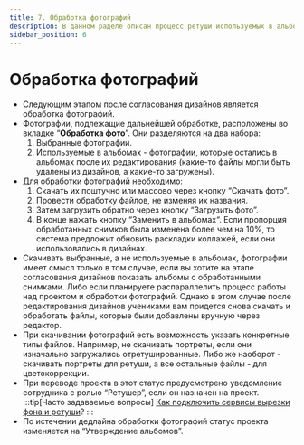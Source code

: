 ```yaml
---
title: 7. Обработка фотографий
description: В данном раделе описан процесс ретуши используемых в альбомах фотографий
sidebar_position: 6
---
```


# Обработка фотографий
* Следующим этапом после согласования дизайнов является обработка фотографий.
* Фотографии, подлежащие дальнейшей обработке, расположены во вкладке “__Обработка фото__”. Они разделяются на два набора:
    1. Выбранные фотографии.
    2. Используемые в альбомах - фотографии, которые остались в альбомах после их редактирования (какие-то файлы могли быть удалены из дизайнов, а какие-то загружены).
* Для обработки фотографий необходимо:
    1. Скачать их поштучно или массово через кнопку “Скачать фото”.
    2. Провести обработку файлов, не изменяя их названия.
    3. Затем загрузить обратно через кнопку “Загрузить фото”.
    4. В конце нажать кнопку “Заменить в альбомах“. Если пропорция обработанных снимков была изменена более чем на 10%, то система предложит обновить раскладки коллажей, если они использовались в дизайнах.
* Скачивать выбранные, а не используемые в альбомах, фотографии имеет смысл только в том случае, если вы хотите на этапе согласования дизайнов показать альбомы с обработанными снимками. Либо если планируете распараллелить процесс работы над проектом и обработки фотографий. Однако в этом случае после редактирования дизайнов учениками вам придется снова скачать и обработать файлы, которые были добавлены вручную через редактор.
* При скачивании фотографий есть возможность указать конкретные типы файлов. Например, не скачивать портреты, если они изначально загружались отретушированные. Либо же наоборот - скачивать портреты для ретуши, а все остальные файлы - для цветокоррекции.
* При переводе проекта в этот статус предусмотрено уведомление сотрудника с ролью “Ретушер”, если он назначен на проект. 
:::tip[Часто задаваемые вопросы]
[Как подключить сервисы вырезки фона и ретуши](/faq/integrations)?
:::
* По истечении дедлайна обработки фотографий статус проекта изменяется на “Утверждение альбомов”.
